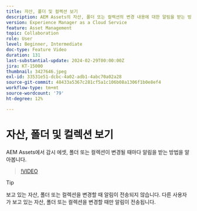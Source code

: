 ```yaml
---
title: 자산, 폴더 및 컬렉션 보기
description: AEM Assets의 자산, 폴더 또는 컬렉션의 변경 내용에 대한 알림을 받는 방법을 알아봅니다.
version: Experience Manager as a Cloud Service
feature: Asset Management
topic: Collaboration
role: User
level: Beginner, Intermediate
doc-type: Feature Video
duration: 131
last-substantial-update: 2024-02-29T00:00:00Z
jira: KT-15000
thumbnail: 3427646.jpeg
exl-id: 33531e51-dcbc-4a02-adb1-4abc70a02a28
source-git-commit: 48433a5367c281cf5a1c106b08a1306f1b0e8ef4
workflow-type: tm+mt
source-wordcount: '79'
ht-degree: 12%

---
```


# 자산, 폴더 및 컬렉션 보기

AEM Assets에서 감시 에셋, 폴더 또는 컬렉션이 변경될 때마다 알림을 받는 방법을 알아봅니다.

>[!VIDEO](https://video.tv.adobe.com/v/3439632/?learn=on&captions=kor)

>[!TIP]
>
> 보고 있는 자산, 폴더 또는 컬렉션을 변경할 때 알림이 전송되지 않습니다. 다른 사용자가 보고 있는 자산, 폴더 또는 컬렉션을 변경할 때만 알림이 전송됩니다.
